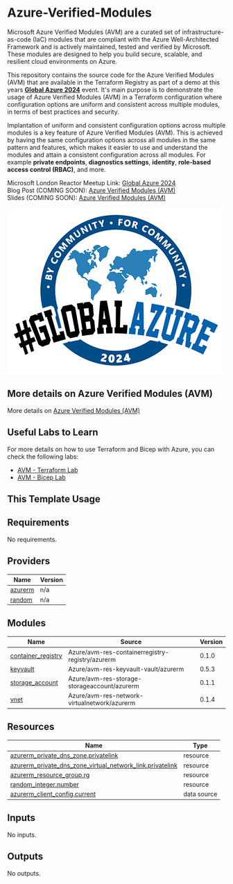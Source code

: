 # Azure-Verified-Modules

Microsoft Azure Verified Modules (AVM) are a curated set of infrastructure-as-code (IaC) modules that are compliant with the Azure Well-Architected Framework and is actively maintained, tested and verified by Microsoft. These modules are designed to help you build secure, scalable, and resilient cloud environments on Azure.  

This repository contains the source code for the Azure Verified Modules (AVM) that are available in the Terraform Registry as part of a demo at this years **[Global Azure 2024](https://globalazure.net/)** event. It's main purpose is to demonstrate the usage of Azure Verified Modules (AVM) in a Terraform configuration where configuration options are uniform and consistent across multiple modules, in terms of best practices and security.  

Implantation of uniform and consistent configuration options across multiple modules is a key feature of Azure Verified Modules (AVM). This is achieved by having the same configuration options across all modules in the same pattern and features, which makes it easier to use and understand the modules and attain a consistent configuration across all modules. For example **private endpoints**, **diagnostics settings**, **identity**, **role-based access control (RBAC)**, and more.  

Microsoft London Reactor Meetup Link: [Global Azure 2024](https://www.meetup.com/microsoft-reactor-london/events/300367821/)  
Blog Post (COMING SOON): [Azure Verified Modules (AVM)](xxxxxx)  
Slides (COMING SOON): [Azure Verified Modules (AVM)](xxxxxx)  

![image](./assets/GlobalAzure2024-500.png)  

## More details on Azure Verified Modules (AVM)

More details on [Azure Verified Modules (AVM)](https://azure.github.io/Azure-Verified-Modules?wt.mc_id=DT-MVP-5004771)  

## Useful Labs to Learn

For more details on how to use Terraform and Bicep with Azure, you can check the following labs:  

- [AVM - Terraform Lab](https://learn.microsoft.com/en-us/samples/azure-samples/avm-terraform-labs/avm-terraform-labs?wt.mc_id=DT-MVP-5004771)  
- [AVM - Bicep Lab](https://learn.microsoft.com/en-us/samples/azure-samples/avm-bicep-labs/avm-bicep-labs?wt.mc_id=DT-MVP-5004771)  

## This Template Usage

<!-- BEGIN_TF_DOCS -->
## Requirements

No requirements.

## Providers

| Name | Version |
|------|---------|
| <a name="provider_azurerm"></a> [azurerm](#provider\_azurerm) | n/a |
| <a name="provider_random"></a> [random](#provider\_random) | n/a |

## Modules

| Name | Source | Version |
|------|--------|---------|
| <a name="module_container_registry"></a> [container\_registry](#module\_container\_registry) | Azure/avm-res-containerregistry-registry/azurerm | 0.1.0 |
| <a name="module_keyvault"></a> [keyvault](#module\_keyvault) | Azure/avm-res-keyvault-vault/azurerm | 0.5.3 |
| <a name="module_storage_account"></a> [storage\_account](#module\_storage\_account) | Azure/avm-res-storage-storageaccount/azurerm | 0.1.1 |
| <a name="module_vnet"></a> [vnet](#module\_vnet) | Azure/avm-res-network-virtualnetwork/azurerm | 0.1.4 |

## Resources

| Name | Type |
|------|------|
| [azurerm_private_dns_zone.privatelink](https://registry.terraform.io/providers/hashicorp/azurerm/latest/docs/resources/private_dns_zone) | resource |
| [azurerm_private_dns_zone_virtual_network_link.privatelink](https://registry.terraform.io/providers/hashicorp/azurerm/latest/docs/resources/private_dns_zone_virtual_network_link) | resource |
| [azurerm_resource_group.rg](https://registry.terraform.io/providers/hashicorp/azurerm/latest/docs/resources/resource_group) | resource |
| [random_integer.number](https://registry.terraform.io/providers/hashicorp/random/latest/docs/resources/integer) | resource |
| [azurerm_client_config.current](https://registry.terraform.io/providers/hashicorp/azurerm/latest/docs/data-sources/client_config) | data source |

## Inputs

No inputs.

## Outputs

No outputs.
<!-- END_TF_DOCS -->
